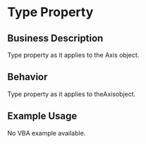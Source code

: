 # Type Property

## Business Description
Type property as it applies to the Axis object.

## Behavior
Type property as it applies to theAxisobject.

## Example Usage
No VBA example available.